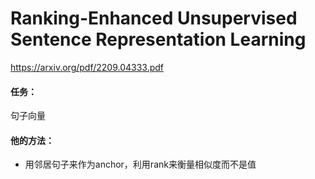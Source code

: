 # Ranking-Enhanced Unsupervised Sentence Representation Learning

https://arxiv.org/pdf/2209.04333.pdf

#### 任务：

句子向量

#### 他的方法：

* 用邻居句子来作为anchor，利用rank来衡量相似度而不是值
